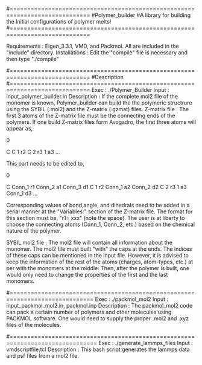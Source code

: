 #=============================================================================
#Polymer_builder
#A library for building the Initial configurations of polymer melts!
#=============================================================================

Requirements 	: 	Eigen_3.3.1, VMD, and Packmol. All are included in the "include" directory. 
Installations	: 	Edit the "compile" file is necessary and then type "./compile"

#=============================================================================
#Description
#=============================================================================
Exec	     	:  ./Polymer_Builder
Input	     	:  input_polymer_builder.in
Description  	:  If the complete mol2 file of the monomer is known, Polymer_builder can build the the polymeric structrure using the SYBIL (.mol2) and the Z-matrix (.gzmat) files. 
Z-matrix file	: The first 3 atoms of the Z-matrix file must be the connecting ends of the polymers. If one build Z-matrix files form Avogadro, the first three atoms will appear as,

0

C
C 1 r2 
C 2 r3 1 a3
...

This part needs to be edited to,

0

C Conn_1 r1 Conn_2 a1 Conn_3 d1
C 1 r2 Conn_1 a2 Conn_2 d2
C 2 r3 1 a3 Conn_1 d3
...

Corresponding values of bond,angle, and dihedrals need to be added in a serial manner at the "Variables:" section of the Z-matrix file. The format for this section must be, "r1= xxx" (note the space). The user is at liberty to choose the connecting atoms (Conn_1, Conn_2, etc.) based on the chemical nature of the polymer. 

SYBIL mol2 file	: The mol2 file will contain all information about the monomer. The mol2 file must built "with" the caps at the ends. The indices of these caps can be mentioned in the input file. However, it is advised to keep the information of the rest of the atoms (charges, atom-types, etc.) at per with the monomers at the middle. Then, after the polymer is built, one would only need to change the properties of the first and the last monomers. 

#==============================================================================
Exec	     	: ./packmol_mol2
Input	     	: input_packmol_mol2.in, packmol.inp
Description	: The packmol_mol2 code can pack a certain number of polymers and other molecules using PACKMOL software. One would need to supply the proper .mol2 and .xyz files of the molecules. 

#===============================================================================
Exec		: ./generate_lammps_files
Input		: vmdscriptfile.tcl
Description     : This bash script generates the lammps data and psf files from a mol2 file. 

